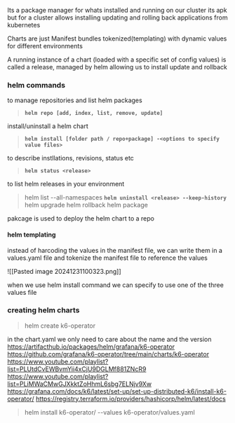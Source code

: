 Its a package manager for whats installed and running on our cluster
its apk but for a cluster
allows installing updating and rolling back applications from kubernetes

Charts are just Manifest bundles tokenized(templating) with dynamic values for different environments

A running instance of a chart (loaded with a specific set of config values) is called a release, managed by helm allowing us to install update and rollback
### helm commands

to manage repositories and list helm packages
> **`helm repo [add, index, list, remove, update]`**

install/uninstall a helm chart
> **`helm install [folder path / repo+package] -<options to specify value files>`**

to describe instllations, revisions, status etc
> **`helm status <release>`**

to list helm releases in your environment
> helm list --all-namespaces
> **`helm uninstall <release> --keep-history`**
> helm upgrade
> helm rollback
> helm package

pakcage is used to deploy the helm chart to a repo

#### helm templating
instead of harcoding the values in the manifest file, we can write them in a values.yaml file and tokenize the manifest file to reference the values

![[Pasted image 20241231100323.png]]

when we use helm install command we can specify to use one of the three values file

### creating helm charts

> helm create k6-operator

in the chart.yaml we only need to care about the name and the version
https://artifacthub.io/packages/helm/grafana/k6-operator
https://github.com/grafana/k6-operator/tree/main/charts/k6-operator
https://www.youtube.com/playlist?list=PLUtdCvEWBvmYii4xCjU9DGLMf881ZNcR9
https://www.youtube.com/playlist?list=PLiMWaCMwGJXkktZoHhmL6sbg7ELNjv9Xw
https://grafana.com/docs/k6/latest/set-up/set-up-distributed-k6/install-k6-operator/
https://registry.terraform.io/providers/hashicorp/helm/latest/docs
> helm install k6-operator/ --values k6-operator/values.yaml